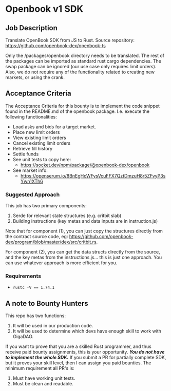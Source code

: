 # Openbook v1 SDK

## Job Description
Translate OpenBook SDK from JS to Rust.
Source repository: https://github.com/openbook-dex/openbook-ts

Only the /packages/openbook directory needs to be translated. The rest of the packages can be imported as standard rust cargo dependencies. The swap package can be ignored (our use case only requires limit orders). Also, we do not require any of the functionality related to creating new markets, or using the crank.


## Acceptance Criteria
The Acceptance Criteria for this bounty is to implement the code snippet found in the README.md of the openbook package. I.e. execute the following functionalities:

- Load asks and bids for a target market.
- Place new limit orders
- View existing limit orders
- Cancel existing limit orders
- Retrieve fill history
- Settle funds
- See unit tests to copy here:
  - https://socket.dev/npm/package/@openbook-dex/openbook
- See market info:
  - https://openserum.io/8BnEgHoWFysVcuFFX7QztDmzuH8r5ZFvyP3sYwn1XTh6

### Suggested Approach

This job has two primary components:
1) Serde for relevant state structures (e.g. critbit slab)
2) Building instructions (key metas and data inputs are in instruction.js)

Note that for component (1), you can just copy the structures directly from the contract source code, eg: https://github.com/openbook-dex/program/blob/master/dex/src/critbit.rs.

For component (2), you can get the data structs directly from the source, and the key metas from the instructions.js… this is just one approach. You can use whatever approach is more efficient for you. 

### Requirements
- `rustc -V == 1.74.1`

## A note to Bounty Hunters

This repo has two functions:
1) It will be used in our production code.
2) It will be used to determine which devs have enough skill to work with GigaDAO.

If you want to prove that you are a skilled Rust programmer, and thus receive paid bounty assignments, this is your 
opportunity. ***You do not have to implement the whole SDK.*** If you submit a PR for partially complete SDK, but it proves
your skill level, then I can assign you paid bounties. The minimum requirement all PR's is:
1) Must have working unit tests.
2) Must be clean and readable.


